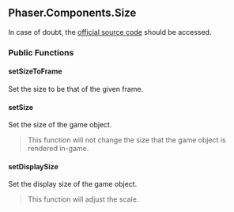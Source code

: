 ## Phaser.Components.Size

In case of doubt, the [official source code](https://github.com/photonstorm/phaser) should be accessed.

### Public Functions

#### setSizeToFrame

Set the size to be that of the given frame.

#### setSize

Set the size of the game object.

> This function will not change the size that the game object is rendered in-game.

#### setDisplaySize

Set the display size of the game object.

> This function will adjust the scale.
